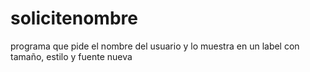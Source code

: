 # solicitenombre
programa que pide el nombre del usuario y lo muestra en un label con tamaño, estilo y fuente nueva
